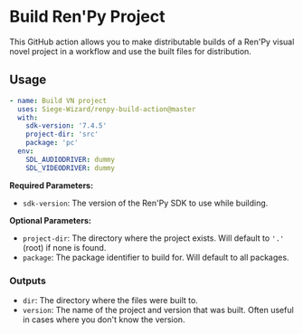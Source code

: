 # Build Ren'Py Project

This GitHub action allows you to make distributable builds of a Ren'Py visual novel project in a workflow and use the built files for distribution.

## Usage

```yml
- name: Build VN project
  uses: Siege-Wizard/renpy-build-action@master
  with:
    sdk-version: '7.4.5'
    project-dir: 'src'
    package: 'pc'
  env:
    SDL_AUDIODRIVER: dummy
    SDL_VIDEODRIVER: dummy
```

**Required Parameters:**

- `sdk-version`: The version of the Ren'Py SDK to use while building.

**Optional Parameters:**

- `project-dir`: The directory where the project exists. Will default to `'.'` (root) if none is found.
- `package`: The package identifier to build for. Will default to all packages.

### Outputs

- `dir`: The directory where the files were built to.
- `version`: The name of the project and version that was built. Often useful in cases where you don't know the version.
